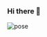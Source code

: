 ### Hi there 👋

![pose](https://user-images.githubusercontent.com/33443452/87488280-f1b0ed00-c60d-11ea-8f3f-c5d205eb0a07.jpg)
<!--
**carolninganga/carolninganga** is a ✨ _special_ ✨ repository because its `README.md` (this file) appears on your GitHub profile.

Here are some ideas to get you started:

- 🔭 I’m currently working on ...
- 🌱 I’m currently learning ...
- 👯 I’m looking to collaborate on ...
- 🤔 I’m looking for help with ...
- 💬 Ask me about ...
- 📫 How to reach me: ...
- 😄 Pronouns: ...
- ⚡ Fun fact: ...
-->
